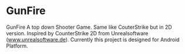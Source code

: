 # GunFire
GunFire A top down Shooter Game. Same like CouterStrike but in 2D version. Inspired by CounterStrike 2D from Unrealsoftware (www.unrealsoftware.de). Currently this project is designed for Android Platform.
